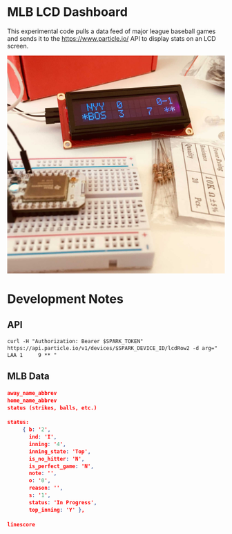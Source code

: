 # MLB LCD Dashboard

This experimental code pulls a data feed of major league baseball games and sends it to the https://www.particle.io/ API to display stats on an LCD screen.

![Particle and LCD](https://github.com/topfunky/particle-lcd-mlb-dashboard/raw/master/assets/sparkfun-lcd-mlb.jpg)

# Development Notes

## API

    curl -H "Authorization: Bearer $SPARK_TOKEN" https://api.particle.io/v1/devices/$SPARK_DEVICE_ID/lcdRow2 -d arg=" LAA 1     9 ** "

## MLB Data

```json
away_name_abbrev
home_name_abbrev
status (strikes, balls, etc.)

status: 
     { b: '2',
       ind: 'I',
       inning: '4',
       inning_state: 'Top',
       is_no_hitter: 'N',
       is_perfect_game: 'N',
       note: '',
       o: '0',
       reason: '',
       s: '1',
       status: 'In Progress',
       top_inning: 'Y' },
 
linescore
```


